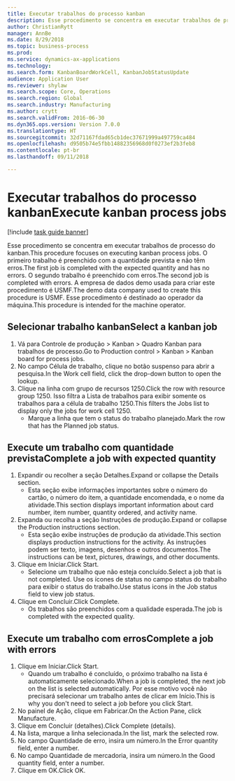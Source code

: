 ```yaml
--- 
title: Executar trabalhos do processo kanban
description: Esse procedimento se concentra em executar trabalhos de processo do kanban.
author: ChristianRytt
manager: AnnBe
ms.date: 8/29/2018
ms.topic: business-process
ms.prod: 
ms.service: dynamics-ax-applications
ms.technology: 
ms.search.form: KanbanBoardWorkCell, KanbanJobStatusUpdate
audience: Application User
ms.reviewer: shylaw
ms.search.scope: Core, Operations
ms.search.region: Global
ms.search.industry: Manufacturing
ms.author: crytt
ms.search.validFrom: 2016-06-30
ms.dyn365.ops.version: Version 7.0.0
ms.translationtype: HT
ms.sourcegitcommit: 32d71167fdad65cb1dec37671999a497759ca484
ms.openlocfilehash: d9505b74e5fbb14882356968d0f0273ef2b3feb8
ms.contentlocale: pt-br
ms.lasthandoff: 09/11/2018

---
```

# <a name="execute-kanban-process-jobs"></a><span data-ttu-id="ca18e-103">Executar trabalhos do processo kanban</span><span class="sxs-lookup"><span data-stu-id="ca18e-103">Execute kanban process jobs</span></span>

[!include [task guide banner](../../includes/task-guide-banner.md)]

<span data-ttu-id="ca18e-104">Esse procedimento se concentra em executar trabalhos de processo do kanban.</span><span class="sxs-lookup"><span data-stu-id="ca18e-104">This procedure focuses on executing kanban process jobs.</span></span> <span data-ttu-id="ca18e-105">O primeiro trabalho é preenchido com a quantidade prevista e não têm erros.</span><span class="sxs-lookup"><span data-stu-id="ca18e-105">The first job is completed with the expected quantity and has no errors.</span></span> <span data-ttu-id="ca18e-106">O segundo trabalho é preenchido com erros.</span><span class="sxs-lookup"><span data-stu-id="ca18e-106">The second job is completed with errors.</span></span> <span data-ttu-id="ca18e-107">A empresa de dados demo usada para criar este procedimento é USMF.</span><span class="sxs-lookup"><span data-stu-id="ca18e-107">The demo data company used to create this procedure is USMF.</span></span> <span data-ttu-id="ca18e-108">Esse procedimento é destinado ao operador da máquina.</span><span class="sxs-lookup"><span data-stu-id="ca18e-108">This procedure is intended for the machine operator.</span></span>


## <a name="select-a-kanban-job"></a><span data-ttu-id="ca18e-109">Selecionar trabalho kanban</span><span class="sxs-lookup"><span data-stu-id="ca18e-109">Select a kanban job</span></span>
1. <span data-ttu-id="ca18e-110">Vá para Controle de produção > Kanban > Quadro Kanban para trabalhos de processo.</span><span class="sxs-lookup"><span data-stu-id="ca18e-110">Go to Production control > Kanban > Kanban board for process jobs.</span></span>
2. <span data-ttu-id="ca18e-111">No campo Célula de trabalho, clique no botão suspenso para abrir a pesquisa.</span><span class="sxs-lookup"><span data-stu-id="ca18e-111">In the Work cell field, click the drop-down button to open the lookup.</span></span>
3. <span data-ttu-id="ca18e-112">Clique na linha com grupo de recursos 1250.</span><span class="sxs-lookup"><span data-stu-id="ca18e-112">Click the row with resource group 1250.</span></span> <span data-ttu-id="ca18e-113">Isso filtra a Lista de trabalhos para exibir somente os trabalhos para a célula de trabalho 1250.</span><span class="sxs-lookup"><span data-stu-id="ca18e-113">This filters the Jobs list to display only the jobs for work cell 1250.</span></span>
    * <span data-ttu-id="ca18e-114">Marque a linha que tem o status do trabalho planejado.</span><span class="sxs-lookup"><span data-stu-id="ca18e-114">Mark the row that has the Planned job status.</span></span>  

## <a name="complete-a-job-with-expected-quantity"></a><span data-ttu-id="ca18e-115">Execute um trabalho com quantidade prevista</span><span class="sxs-lookup"><span data-stu-id="ca18e-115">Complete a job with expected quantity</span></span>
1. <span data-ttu-id="ca18e-116">Expandir ou recolher a seção Detalhes.</span><span class="sxs-lookup"><span data-stu-id="ca18e-116">Expand or collapse the Details section.</span></span>
    * <span data-ttu-id="ca18e-117">Esta seção exibe informações importantes sobre o número do cartão, o número do item, a quantidade encomendada, e o nome da atividade.</span><span class="sxs-lookup"><span data-stu-id="ca18e-117">This section displays important information about card number, item number, quantity ordered, and activity name.</span></span>  
2. <span data-ttu-id="ca18e-118">Expanda ou recolha a seção Instruções de produção.</span><span class="sxs-lookup"><span data-stu-id="ca18e-118">Expand or collapse the Production instructions section.</span></span>
    * <span data-ttu-id="ca18e-119">Esta seção exibe instruções de produção da atividade.</span><span class="sxs-lookup"><span data-stu-id="ca18e-119">This section displays production instructions for the activity.</span></span> <span data-ttu-id="ca18e-120">As instruções podem ser texto, imagens, desenhos e outros documentos.</span><span class="sxs-lookup"><span data-stu-id="ca18e-120">The instructions can be text, pictures, drawings, and other documents.</span></span>  
3. <span data-ttu-id="ca18e-121">Clique em Iniciar.</span><span class="sxs-lookup"><span data-stu-id="ca18e-121">Click Start.</span></span>
    * <span data-ttu-id="ca18e-122">Selecione um trabalho que não esteja concluído.</span><span class="sxs-lookup"><span data-stu-id="ca18e-122">Select a job that is not completed.</span></span> <span data-ttu-id="ca18e-123">Use os ícones de status no campo status do trabalho para exibir o status do trabalho.</span><span class="sxs-lookup"><span data-stu-id="ca18e-123">Use status icons in the Job status field to view job status.</span></span>      
4. <span data-ttu-id="ca18e-124">Clique em Concluir.</span><span class="sxs-lookup"><span data-stu-id="ca18e-124">Click Complete.</span></span>
    * <span data-ttu-id="ca18e-125">Os trabalhos são preenchidos com a qualidade esperada.</span><span class="sxs-lookup"><span data-stu-id="ca18e-125">The job is completed with the expected quality.</span></span>  

## <a name="complete-a-job-with-errors"></a><span data-ttu-id="ca18e-126">Execute um trabalho com erros</span><span class="sxs-lookup"><span data-stu-id="ca18e-126">Complete a job with errors</span></span>
1. <span data-ttu-id="ca18e-127">Clique em Iniciar.</span><span class="sxs-lookup"><span data-stu-id="ca18e-127">Click Start.</span></span>
    * <span data-ttu-id="ca18e-128">Quando um trabalho é concluído, o próximo trabalho na lista é automaticamente selecionado.</span><span class="sxs-lookup"><span data-stu-id="ca18e-128">When a job is completed, the next job on the list is selected automatically.</span></span> <span data-ttu-id="ca18e-129">Por esse motivo você não precisará selecionar um trabalho antes de clicar em Início.</span><span class="sxs-lookup"><span data-stu-id="ca18e-129">This is why you don't need to select a job before you click Start.</span></span>  
2. <span data-ttu-id="ca18e-130">No painel de Ação, clique em Fabricar.</span><span class="sxs-lookup"><span data-stu-id="ca18e-130">On the Action Pane, click Manufacture.</span></span>
3. <span data-ttu-id="ca18e-131">Clique em Concluir (detalhes).</span><span class="sxs-lookup"><span data-stu-id="ca18e-131">Click Complete (details).</span></span>
4. <span data-ttu-id="ca18e-132">Na lista, marque a linha selecionada.</span><span class="sxs-lookup"><span data-stu-id="ca18e-132">In the list, mark the selected row.</span></span>
5. <span data-ttu-id="ca18e-133">No campo Quantidade de erro, insira um número.</span><span class="sxs-lookup"><span data-stu-id="ca18e-133">In the Error quantity field, enter a number.</span></span>
6. <span data-ttu-id="ca18e-134">No campo Quantidade de mercadoria, insira um número.</span><span class="sxs-lookup"><span data-stu-id="ca18e-134">In the Good quantity field, enter a number.</span></span>
7. <span data-ttu-id="ca18e-135">Clique em OK.</span><span class="sxs-lookup"><span data-stu-id="ca18e-135">Click OK.</span></span>


